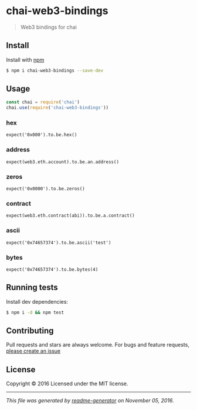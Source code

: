 # chai-web3-bindings

> Web3 bindings for chai

## Install

Install with [npm](https://www.npmjs.com/)

```sh
$ npm i chai-web3-bindings --save-dev
```

## Usage

```js
const chai = require('chai')
chai.use(require('chai-web3-bindings'))
```

### hex
`expect('0x000').to.be.hex()`

### address
`expect(web3.eth.account).to.be.an.address()`

### zeros
`expect('0x0000').to.be.zeros()`

### contract
`expect(web3.eth.contract(abi)).to.be.a.contract()`

### ascii
`expect('0x74657374').to.be.ascii('test')`

### bytes
`expect('0x74657374').to.be.bytes(4)`

## Running tests

Install dev dependencies:

```sh
$ npm i -d && npm test
```

## Contributing

Pull requests and stars are always welcome. For bugs and feature requests, [please create an issue](https://github.com/SafeMarket/chai-web3-bindings/issues)

## License

Copyright © 2016 []()
Licensed under the MIT license.

***

_This file was generated by [readme-generator](https://github.com/jonschlinkert/readme-generator) on November 05, 2016._